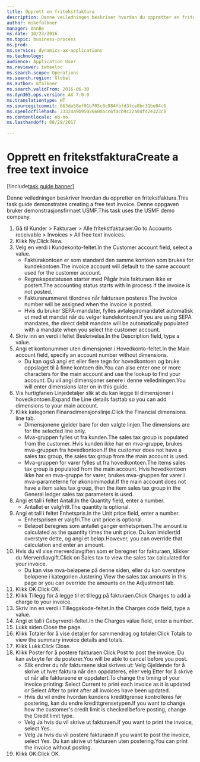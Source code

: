 ```yaml
--- 
title: Opprett en fritekstfaktura
description: Denne veiledningen beskriver hvordan du oppretter en fritekstfaktura.
author: mikefalkner
manager: AnnBe
ms.date: 10/23/2016
ms.topic: business-process
ms.prod: 
ms.service: dynamics-ax-applications
ms.technology: 
audience: Application User
ms.reviewer: twheeloc
ms.search.scope: Operations
ms.search.region: Global
ms.author: mfalkner
ms.search.validFrom: 2016-06-30
ms.dyn365.ops.version: AX 7.0.0
ms.translationtype: HT
ms.sourcegitcommit: 663da58ef01b705c0c984fbfd3fce8bc31be04c6
ms.openlocfilehash: 33324a9b95026600bcc6facb9c22a04fd2e323c8
ms.contentlocale: nb-no
ms.lasthandoff: 08/29/2017

---
```

# <a name="create-a-free-text-invoice"></a><span data-ttu-id="222fb-103">Opprett en fritekstfaktura</span><span class="sxs-lookup"><span data-stu-id="222fb-103">Create a free text invoice</span></span>

[!include[task guide banner](../../includes/task-guide-banner.md)]

<span data-ttu-id="222fb-104">Denne veiledningen beskriver hvordan du oppretter en fritekstfaktura.</span><span class="sxs-lookup"><span data-stu-id="222fb-104">This task guide demonstrates creating a free text invoice.</span></span> <span data-ttu-id="222fb-105">Denne oppgaven bruker demonstrasjonsfirmaet USMF.</span><span class="sxs-lookup"><span data-stu-id="222fb-105">This task uses the USMF demo company.</span></span>

1. <span data-ttu-id="222fb-106">Gå til Kunder > Fakturaer > Alle fritekstfakturaer.</span><span class="sxs-lookup"><span data-stu-id="222fb-106">Go to Accounts receivable > Invoices > All free text invoices.</span></span>
2. <span data-ttu-id="222fb-107">Klikk Ny.</span><span class="sxs-lookup"><span data-stu-id="222fb-107">Click New.</span></span>
3. <span data-ttu-id="222fb-108">Velg en verdi i Kundekonto-feltet.</span><span class="sxs-lookup"><span data-stu-id="222fb-108">In the Customer account field, select a value.</span></span>
    * <span data-ttu-id="222fb-109">Fakturakontoen er som standard den samme kontoen som brukes for kundekontoen.</span><span class="sxs-lookup"><span data-stu-id="222fb-109">The invoice account will default to the same account used for the customer account.</span></span>   
    * <span data-ttu-id="222fb-110">Regnskapsstatusen starter med Pågår hvis fakturaen ikke er postert.</span><span class="sxs-lookup"><span data-stu-id="222fb-110">The accounting status starts with In process if the invoice is not posted.</span></span>   
    * <span data-ttu-id="222fb-111">Fakturanummeret tilordnes når fakturaen posteres.</span><span class="sxs-lookup"><span data-stu-id="222fb-111">The invoice number will be assigned when the invoice is posted.</span></span>  
    * <span data-ttu-id="222fb-112">Hvis du bruker SEPA-mandater, fylles avtalegiromandatet automatisk ut med et mandat når du velger kundekontoen.</span><span class="sxs-lookup"><span data-stu-id="222fb-112">If you are using SEPA mandates, the direct debit mandate will be automatically populated with a mandate when you select the customer account.</span></span>  
4. <span data-ttu-id="222fb-113">Skriv inn en verdi i feltet Beskrivelse.</span><span class="sxs-lookup"><span data-stu-id="222fb-113">In the Description field, type a value.</span></span>
5. <span data-ttu-id="222fb-114">Angi et kontonummer uten dimensjoner i Hovedkonto-feltet.</span><span class="sxs-lookup"><span data-stu-id="222fb-114">In the Main account field, specify an account number without dimensions.</span></span>
    * <span data-ttu-id="222fb-115">Du kan også angi ett eller flere tegn for hovedkontoen og bruke oppslaget til å finne kontoen din.</span><span class="sxs-lookup"><span data-stu-id="222fb-115">You can also enter one or more characters for the main account and use the lookup to find your account.</span></span> <span data-ttu-id="222fb-116">Du vil angi dimensjoner senere i denne veiledningen.</span><span class="sxs-lookup"><span data-stu-id="222fb-116">You will enter dimensions later on in this guide.</span></span>  
6. <span data-ttu-id="222fb-117">Vis hurtigfanen Linjedetaljer slik at du kan legge til dimensjoner i hovedkontoen.</span><span class="sxs-lookup"><span data-stu-id="222fb-117">Expand the Line details fasttab so you can add dimensions to your main account.</span></span>
7. <span data-ttu-id="222fb-118">Klikk kategorien Finansdimensjonslinje.</span><span class="sxs-lookup"><span data-stu-id="222fb-118">Click the Financial dimensions line tab.</span></span>
    * <span data-ttu-id="222fb-119">Dimensjonene gjelder bare for den valgte linjen.</span><span class="sxs-lookup"><span data-stu-id="222fb-119">The dimensions are for the selected line only.</span></span>    
    * <span data-ttu-id="222fb-120">Mva-gruppen fylles ut fra kunden.</span><span class="sxs-lookup"><span data-stu-id="222fb-120">The sales tax group is populated from the customer.</span></span> <span data-ttu-id="222fb-121">Hvis kunden ikke har en mva-gruppe, brukes mva-gruppen fra hovedkontoen.</span><span class="sxs-lookup"><span data-stu-id="222fb-121">If the customer does not have a sales tax group, the sales tax group from the main account is used.</span></span>  
    * <span data-ttu-id="222fb-122">Mva-gruppen for varer fylles ut fra hovedkontoen.</span><span class="sxs-lookup"><span data-stu-id="222fb-122">The items sales tax group is populated from the main account.</span></span> <span data-ttu-id="222fb-123">Hvis hovedkontoen ikke har en mva-gruppe for varer, brukes mva-gruppen for varer i mva-parameterne for økonomimodul.</span><span class="sxs-lookup"><span data-stu-id="222fb-123">If the main account does not have a item sales tax group, then the item sales tax group in the General ledger sales tax parameters is used.</span></span>    
8. <span data-ttu-id="222fb-124">Angi et tall i feltet Antall.</span><span class="sxs-lookup"><span data-stu-id="222fb-124">In the Quantity field, enter a number.</span></span>
    * <span data-ttu-id="222fb-125">Antallet er valgfritt.</span><span class="sxs-lookup"><span data-stu-id="222fb-125">The quantity is optional.</span></span>  
9. <span data-ttu-id="222fb-126">Angi et tall i feltet Enhetspris.</span><span class="sxs-lookup"><span data-stu-id="222fb-126">In the Unit price field, enter a number.</span></span>
    * <span data-ttu-id="222fb-127">Enhetsprisen er valgfri.</span><span class="sxs-lookup"><span data-stu-id="222fb-127">The unit price is optional.</span></span>  
    * <span data-ttu-id="222fb-128">Beløpet beregnes som antallet ganger enhetsprisen.</span><span class="sxs-lookup"><span data-stu-id="222fb-128">The amount is calculated as the quantity times the unit price.</span></span> <span data-ttu-id="222fb-129">Du kan imidlertid overstyre dette, og angi et beløp.</span><span class="sxs-lookup"><span data-stu-id="222fb-129">However, you can override that calculation and enter an amount.</span></span>  
10. <span data-ttu-id="222fb-130">Hvis du vil vise merverdiavgiften som er beregnet for fakturaen, klikker du Merverdiavgift.</span><span class="sxs-lookup"><span data-stu-id="222fb-130">Click on Sales tax to view the sales tax calculated for your invoice.</span></span>
    * <span data-ttu-id="222fb-131">Du kan vise mva-beløpene på denne siden, eller du kan overstyre beløpene i kategorien Justering.</span><span class="sxs-lookup"><span data-stu-id="222fb-131">View the sales tax amounts in this page or you can override the amounts on the Adjustment tab.</span></span>  
11. <span data-ttu-id="222fb-132">Klikk OK.</span><span class="sxs-lookup"><span data-stu-id="222fb-132">Click OK.</span></span>
12. <span data-ttu-id="222fb-133">Klikk Tillegg for å legge til et tillegg på fakturaen.</span><span class="sxs-lookup"><span data-stu-id="222fb-133">Click Charges to add a charge to your invoice.</span></span> 
13. <span data-ttu-id="222fb-134">Skriv inn en verdi i Tilleggskode-feltet.</span><span class="sxs-lookup"><span data-stu-id="222fb-134">In the Charges code field, type a value.</span></span>
14. <span data-ttu-id="222fb-135">Angi et tall i Gebyrverdi-feltet.</span><span class="sxs-lookup"><span data-stu-id="222fb-135">In the Charges value field, enter a number.</span></span>
15. <span data-ttu-id="222fb-136">Lukk siden.</span><span class="sxs-lookup"><span data-stu-id="222fb-136">Close the page.</span></span>
16. <span data-ttu-id="222fb-137">Klikk Totaler for å vise detaljer for sammendrag og totaler.</span><span class="sxs-lookup"><span data-stu-id="222fb-137">Click Totals to view the summary invoice details and totals.</span></span>
17. <span data-ttu-id="222fb-138">Klikk Lukk.</span><span class="sxs-lookup"><span data-stu-id="222fb-138">Click Close.</span></span>
18. <span data-ttu-id="222fb-139">Klikk Poster for å postere fakturaen.</span><span class="sxs-lookup"><span data-stu-id="222fb-139">Click Post to post the invoice.</span></span> <span data-ttu-id="222fb-140">Du kan avbryte før du posterer.</span><span class="sxs-lookup"><span data-stu-id="222fb-140">You will be able to cancel before you post.</span></span>
    * <span data-ttu-id="222fb-141">Slik endrer du når fakturaene skal skrives ut: Velg Gjeldende for å skrive ut hver faktura når den oppdateres, eller velg Etter for å skrive ut når alle fakturaene er oppdatert.</span><span class="sxs-lookup"><span data-stu-id="222fb-141">To change the timing of your invoice printing:  Select Current to print each invoice as it is updated   or  Select After to print after all invoices have been updated.</span></span>  
    * <span data-ttu-id="222fb-142">Hvis du vil endre hvordan kundens kredittgrense kontrolleres før postering, kan du endre kredittgrensetypen.</span><span class="sxs-lookup"><span data-stu-id="222fb-142">If you want to change how the customer's credit limit is checked before posting, change the Credit limit type.</span></span>  
    * <span data-ttu-id="222fb-143">Velg Ja hvis du vil skrive ut fakturaen.</span><span class="sxs-lookup"><span data-stu-id="222fb-143">If you want to print the invoice, select Yes.</span></span>  
    * <span data-ttu-id="222fb-144">Velg Ja hvis du vil postere fakturaen.</span><span class="sxs-lookup"><span data-stu-id="222fb-144">If you want to post the invoice, select Yes.</span></span> <span data-ttu-id="222fb-145">Du kan skrive ut fakturaen uten postering.</span><span class="sxs-lookup"><span data-stu-id="222fb-145">You can print the invoice without posting.</span></span>  
19. <span data-ttu-id="222fb-146">Klikk OK.</span><span class="sxs-lookup"><span data-stu-id="222fb-146">Click OK.</span></span>



